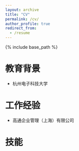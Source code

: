 ```yaml
---
layout: archive
title: "CV"
permalink: /cv/
author_profile: true
redirect_from:
  - /resume
---
```


{% include base_path %}

教育背景
======
* 杭州电子科技大学

工作经验
======
* 高通企业管理（上海）有限公司
  
技能
======




